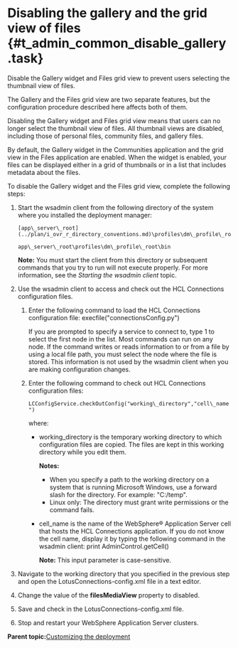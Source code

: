 # Disabling the gallery and the grid view of files {#t_admin_common_disable_gallery .task}

Disable the Gallery widget and Files grid view to prevent users selecting the thumbnail view of files.

The Gallery and the Files grid view are two separate features, but the configuration procedure described here affects both of them.

Disabling the Gallery widget and Files grid view means that users can no longer select the thumbnail view of files. All thumbnail views are disabled, including those of personal files, community files, and gallery files.

By default, the Gallery widget in the Communities application and the grid view in the Files application are enabled. When the widget is enabled, your files can be displayed either in a grid of thumbnails or in a list that includes metadata about the files.

To disable the Gallery widget and the Files grid view, complete the following steps:

1.  Start the wsadmin client from the following directory of the system where you installed the deployment manager:

    ```
    [app\_server\_root](../plan/i_ovr_r_directory_conventions.md)\profiles\dm\_profile\_root\bin
    ```

    ```
    app\_server\_root\profiles\dm\_profile\_root\bin
    ```

    **Note:** You must start the client from this directory or subsequent commands that you try to run will not execute properly. For more information, see the *Starting the wsadmin client* topic.

2.  Use the wsadmin client to access and check out the HCL Connections configuration files.

    1.  Enter the following command to load the HCL Connections configuration file: execfile\("connectionsConfig.py"\)

        If you are prompted to specify a service to connect to, type 1 to select the first node in the list. Most commands can run on any node. If the command writes or reads information to or from a file by using a local file path, you must select the node where the file is stored. This information is not used by the wsadmin client when you are making configuration changes.

    2.  Enter the following command to check out HCL Connections configuration files:

        `LCConfigService.checkOutConfig("working\_directory","cell\_name")`

        where:

        -   working\_directory is the temporary working directory to which configuration files are copied. The files are kept in this working directory while you edit them.

            **Notes:**

            -   When you specify a path to the working directory on a system that is running Microsoft Windows, use a forward slash for the directory. For example: "C:/temp".
            -   Linux only: The directory must grant write permissions or the command fails.
            
        -   cell\_name is the name of the WebSphere® Application Server cell that hosts the HCL Connections application. If you do not know the cell name, display it by typing the following command in the wsadmin client: print AdminControl.getCell\(\)

            **Note:** This input parameter is case-sensitive.

3.  Navigate to the working directory that you specified in the previous step and open the LotusConnections-config.xml file in a text editor.

4.  Change the value of the **filesMediaView** property to disabled.

5.  Save and check in the LotusConnections-config.xml file.

6.  Stop and restart your WebSphere Application Server clusters.


**Parent topic:**[Customizing the deployment](../admin/c_admin_common_customizing.md)

